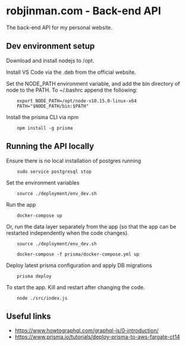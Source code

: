 robjinman.com - Back-end API
============================

The back-end API for my personal website.


Dev environment setup
---------------------

Download and install nodejs to /opt.

Install VS Code via the .deb from the official website.

Set the NODE_PATH environment variable, and add the bin directory of node to
the PATH. To ~/.bashrc append the following:

```
    export NODE_PATH=/opt/node-v10.15.0-linux-x64
    PATH="$NODE_PATH/bin:$PATH"
```

Install the prisma CLI via npm

```
    npm install -g prisma
```


Running the API locally
-----------------------

Ensure there is no local installation of postgres running

```
    sudo service postgresql stop
```

Set the environment variables

```
    source ./deployment/env_dev.sh
```

Run the app

```
    docker-compose up
```

Or, run the data layer separately from the app (so that the app can be restarted independently when
the code changes).

```
    source ./deployment/env_dev.sh

    docker-compose -f prisma/docker-compose.yml up
```

Deploy latest prisma configuration and apply DB migrations

```
    prisma deploy
```

To start the app. Kill and restart after changing the code.

```
    node ./src/index.js
```


Useful links
------------

* https://www.howtographql.com/graphql-js/0-introduction/
* https://www.prisma.io/tutorials/deploy-prisma-to-aws-fargate-ct14
